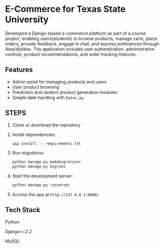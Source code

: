 # E-Commerce for Texas State University
Developed a Django-based e-commerce platform as part of a course project, enabling users(students) to browse products, manage carts, place orders, provide feedback, engage in chat, and express preferences through likes/dislikes. The application includes user authentication, administrative controls, product recommendations, and order tracking features.

## Features

- Admin panel for managing products and users
- User product browsing
- Prediction and random product generation modules
- Simple date handling with `Dates.py`

## STEPS

1. Clone or download the repository
2. Install dependencies:

    ```bash
    pip install -r requirements.txt
    ```

3. Run migrations:

    ```bash
    python manage.py makemigrations
    python manage.py migrate
    ```

4. Start the development server:

    ```bash
    python manage.py runserver
    ```

5. Access the app at `http://127.0.0.1:8000/`


## Tech Stack

Python

Django>=2.2

MySQL
